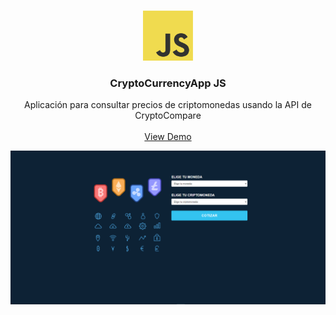 <br />
<p align="center">
  <a href="#">
    <img src="img/JSLogo.png" alt="Logo" width="80" height="80">
  </a>

  <h3 align="center">CryptoCurrencyApp JS</h3>

  <p align="center">
   Aplicación para consultar precios de criptomonedas usando la API de CryptoCompare
    <br />
    <br />
    <a href="https://apipixabayapp-jc.netlify.app/">View Demo</a>
  </p>
</p>


<p align="center">
  <img align="center" src="img/CryptoAppSS.png">
</p>
